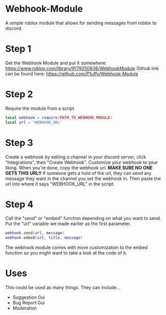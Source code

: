 # Webhook-Module
A simple roblox module that allows for sending messages from roblox to discord.

# Step 1
Get the Webhook Module and put it somewhere: https://www.roblox.com/library/9179250936/WebhookModule
Github link can be found here: https://github.com/P1uffy/Webhook-Module

# Step 2
Require the module from a script.
```lua
local webhook = require(PATH_TO_WEBHOOK_MODULE)
local url = "WEBHOOK_URL"
```
# Step 3
Create a webhook by editing a channel in your discord server, click "Integrations", then "Create Webhook". Customize your webhook to your liking. When you're done, copy the webhook url. **MAKE SURE NO ONE GETS THIS URL!!** If someone gets a hold of the url, they can send any message they want in the channel you set the webhook in. Then paste the url into where it says "WEBHOOK_URL" in the script.

# Step 4
Call the "send" or "embed" function depending on what you want to send. Put the "url" variable we made earlier as the first parameter.
```lua
webhook.send(url, message)
webhook.embed(url, title, message)
```
The webhook module comes with more customization to the embed function so you might want to take a look at the code of it.

# Uses
This could be used as many things. They can include...
- Suggestion Gui
- Bug Report Gui
- Moderation
